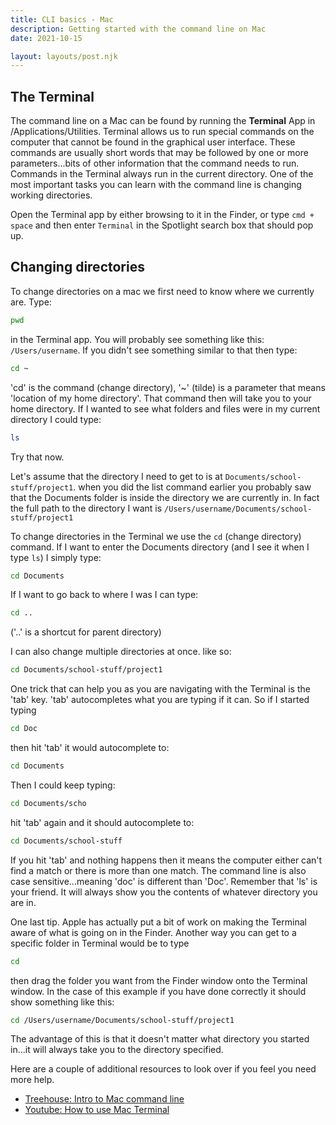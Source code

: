 ```yaml
---
title: CLI basics - Mac
description: Getting started with the command line on Mac
date: 2021-10-15

layout: layouts/post.njk
---
```


## The Terminal

The command line on a Mac can be found by running the **Terminal** App in /Applications/Utilities. Terminal allows us to run special commands on the computer that cannot be found in the graphical user interface. These commands are usually short words that may be followed by one or more parameters...bits of other information that the command needs to run. Commands in the Terminal always run in the current directory. One of the most important tasks you can learn with the command line is changing working directories.

Open the Terminal app by either browsing to it in the Finder, or type `cmd + space` and then enter `Terminal` in the Spotlight search box that should pop up.

## Changing directories

To change directories on a mac we first need to know where we currently are. Type:

```bash
pwd
```

in the Terminal app. You will probably see something like this: `/Users/username`. If you didn't see something similar to that then type:

```bash
cd ~
```

'cd' is the command (change directory), '~' (tilde) is a parameter that means 'location of my home directory'. That command then will take you to your home directory. If I wanted to see what folders and files were in my current directory I could type:

```bash
ls
```

Try that now.

Let's assume that the directory I need to get to is at `Documents/school-stuff/project1`. when you did the list command earlier you probably saw that the Documents folder is inside the directory we are currently in. In fact the full path to the directory I want is `/Users/username/Documents/school-stuff/project1`

To change directories in the Terminal we use the `cd` (change directory) command. If I want to enter the Documents directory (and I see it when I type `ls`) I simply type:

```bash
cd Documents
```

If I want to go back to where I was I can type:

```bash
cd ..
```

('..' is a shortcut for parent directory)

I can also change multiple directories at once. like so:

```bash
cd Documents/school-stuff/project1
```

One trick that can help you as you are navigating with the Terminal is the 'tab' key. 'tab' autocompletes what you are typing if it can. So if I started typing

```bash
cd Doc
```

then hit 'tab' it would autocomplete to:

```bash
cd Documents
```

Then I could keep typing:

```bash
cd Documents/scho
```

hit 'tab' again and it should autocomplete to:

```bash
cd Documents/school-stuff
```

If you hit 'tab' and nothing happens then it means the computer either can't find a match or there is more than one match. The command line is also case sensitive...meaning 'doc' is different than 'Doc'. Remember that 'ls' is your friend. It will always show you the contents of whatever directory you are in.

One last tip. Apple has actually put a bit of work on making the Terminal aware of what is going on in the Finder. Another way you can get to a specific folder in Terminal would be to type

```bash
cd
```

then drag the folder you want from the Finder window onto the Terminal window. In the case of this example if you have done correctly it should show something like this:

```bash
cd /Users/username/Documents/school-stuff/project1
```

The advantage of this is that it doesn't matter what directory you started in...it will always take you to the directory specified.

Here are a couple of additional resources to look over if you feel you need more help.

- [Treehouse: Intro to Mac command line](http://blog.teamtreehouse.com/introduction-to-the-mac-os-x-command-line)
- [Youtube: How to use Mac Terminal](https://www.youtube.com/watch?v=I65C4ZXK4ek)

